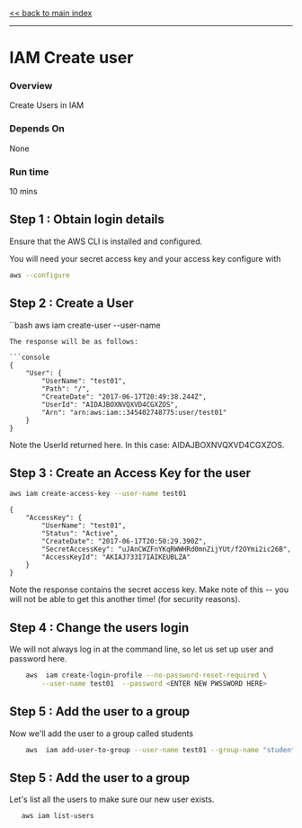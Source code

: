 <link rel='stylesheet' href='assets/css/main.css'/>

[<< back to main index](README.md)

---

# IAM Create user

### Overview
Create Users in IAM

### Depends On
None

### Run time
10 mins


## Step 1 : Obtain login details
Ensure that the AWS CLI is installed and configured.

You will need your secret access key and your access key
configure with

```bash
aws --configure
```

## Step 2 : Create a User


``bash
aws iam create-user --user-name <NAME OF NEW USER>
```
The response will be as follows:

```console
{
    "User": {
        "UserName": "test01",
        "Path": "/",
        "CreateDate": "2017-06-17T20:49:38.244Z",
        "UserId": "AIDAJBOXNVQXVD4CGXZOS",
        "Arn": "arn:aws:iam::345402748775:user/test01"
    }
}
```

Note the UserId returned here.  In this case: AIDAJBOXNVQXVD4CGXZOS.



## Step 3 : Create an Access Key for the user

```bash
aws iam create-access-key --user-name test01
```

```console
{
    "AccessKey": {
        "UserName": "test01",
        "Status": "Active",
        "CreateDate": "2017-06-17T20:50:29.390Z",
        "SecretAccessKey": "uJAnCWZFnYKqRWWHRd0mnZijYUt/f2OYmi2ic26B",
        "AccessKeyId": "AKIAJ733I7IAIKEUBLZA"
    }
}
```

Note the response contains the secret access key.  Make note of this -- you will not be able to get
this another time! (for security reasons).

## Step 4 : Change the users login

We will not always log in at the command line, so let us set up user and password here.

```bash
    aws  iam create-login-profile --no-password-reset-required \
        --user-name test01  --password <ENTER NEW PWSSWORD HERE>
```

## Step 5 : Add the user to a group

Now we'll add the user to a group called students

```bash
    aws  iam add-user-to-group --user-name test01 --group-name "students"
```


## Step 5 : Add the user to a group

Let's list all the users to make sure our new user exists.

```bash
   aws iam list-users
